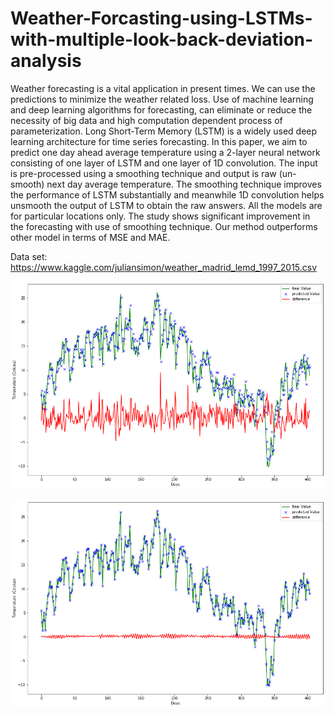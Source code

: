 # Weather-Forcasting-using-LSTMs-with-multiple-look-back-deviation-analysis

  Weather forecasting is a vital application in
present times. We can use the predictions to minimize the
weather related loss. Use of machine learning and deep
learning algorithms for forecasting, can eliminate or reduce
the necessity of big data and high computation dependent
process of parameterization. Long Short-Term Memory
(LSTM) is a widely used deep learning architecture for
time series forecasting. In this paper, we aim to predict
one day ahead average temperature using a 2-layer neural
network consisting of one layer of LSTM and one layer of
1D convolution. The input is pre-processed using a smoothing
technique and output is raw (un-smooth) next day
average temperature. The smoothing technique improves
the performance of LSTM substantially and meanwhile
1D convolution helps unsmooth the output of LSTM to
obtain the raw answers. All the models are for particular
locations only. The study shows significant improvement
in the forecasting with use of smoothing technique. Our
method outperforms other model in terms of MSE and
MAE.


Data set:
https://www.kaggle.com/juliansimon/weather_madrid_lemd_1997_2015.csv

![GitHub Logo](/Images/testunsmooth.PNG)

![GitHub Logo](/Images/test.PNG)

